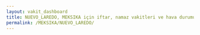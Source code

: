 ```yaml
---
layout: vakit_dashboard
title: NUEVO_LAREDO, MEKSIKA için iftar, namaz vakitleri ve hava durumu - ilçe/eyalet seç
permalink: /MEKSIKA/NUEVO_LAREDO/
---
```


<script type="text/javascript">
  var GLOBAL_COUNTRY = 'MEKSIKA';
  var GLOBAL_CITY = 'NUEVO_LAREDO';
  var GLOBAL_STATE = '';
  var lat = 72;
  var lon = 21;
</script>
